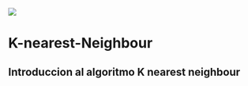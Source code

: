 ![](https://i.imgur.com/UicbBUP.jpg)
# K-nearest-Neighbour
## Introduccion al algoritmo K nearest neighbour
